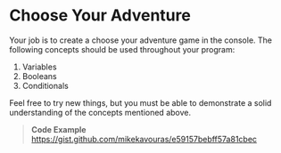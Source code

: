 # Choose Your Adventure

Your job is to create a choose your adventure game in the console. The following concepts should be used throughout your program:

1) Variables
2) Booleans
3) Conditionals

Feel free to try new things, but you must be able to demonstrate a solid understanding of the concepts mentioned above.

> **Code Example**
https://gist.github.com/mikekavouras/e59157bebff57a81cbec
